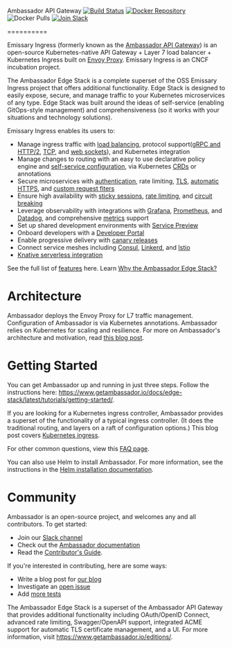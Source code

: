 Ambassador API Gateway [![Build Status][build-status]][build-pages] [![Docker Repository][docker-latest]][docker-repo] ![Docker Pulls][docker-pulls] [![Join Slack][slack-join]][slack-url]

==========

[build-pages]:   https://travis-ci.org/datawire/ambassador
[build-status]:  https://travis-ci.org/datawire/ambassador.png?branch=master
[docker-repo]:   https://hub.docker.com/repository/docker/datawire/ambassador
[docker-latest]: https://img.shields.io/docker/v/datawire/ambassador?sort=semver
[docker-pulls]:  https://img.shields.io/docker/pulls/datawire/ambassador
[slack-url]:     https://d6e.co/slack
[slack-join]:    https://img.shields.io/badge/slack-join-orange.svg


Emissary Ingress (formerly known as the [Ambassador API Gateway](https://www.getambassador.io)) is an open-source Kubernetes-native API Gateway + Layer 7 load balancer + Kubernetes Ingress built on [Envoy Proxy](https://www.envoyproxy.io). Emissary Ingress is an CNCF incubation project.

The Ambassador Edge Stack is a complete superset of the OSS Emissary Ingress project that offers additional functionality. Edge Stack is designed to easily expose, secure, and manage traffic to your Kubernetes microservices of any type. Edge Stack was built around the ideas of self-service (enabling GitOps-style management) and comprehensiveness (so it works with your situations and technology solutions). 

Emissary Ingress enables its users to:

* Manage ingress traffic with [load balancing](https://www.getambassador.io/docs/edge-stack/latest/topics/running/load-balancer/#load-balancing-in-ambassador-edge-stack), protocol support([gRPC and HTTP/2](https://www.getambassador.io/docs/edge-stack/latest/howtos/grpc/), [TCP](https://www.getambassador.io/docs/edge-stack/latest/topics/using/tcpmappings/), and [web sockets](https://www.getambassador.io/docs/edge-stack/latest/topics/using/tcpmappings/)), and Kubernetes integration
* Manage changes to routing with an easy to use declarative policy engine and [self-service configuration](https://www.getambassador.io/docs/edge-stack/latest/topics/using/mappings/), via Kubernetes [CRDs](https://www.getambassador.io/docs/edge-stack/latest/topics/using/edge-policy-console/) or annotations 
* Secure microservices with [authentication](https://www.getambassador.io/docs/edge-stack/latest/topics/running/services/auth-service/), rate limiting, [TLS](https://www.getambassador.io/docs/edge-stack/latest/howtos/tls-termination/), [automatic HTTPS](https://www.getambassador.io/docs/edge-stack/latest/topics/running/host-crd/), and [custom request fiters](https://www.getambassador.io/docs/edge-stack/latest/howtos/filter-dev-guide/#developing-custom-filters-for-routing)
* Ensure high availability with [sticky sessions](https://www.getambassador.io/docs/edge-stack/latest/topics/running/load-balancer/#sticky-sessions--session-affinity), [rate limiting](https://www.getambassador.io/docs/edge-stack/latest/topics/running/services/rate-limit-service/), and [circuit breaking](https://www.getambassador.io/docs/edge-stack/latest/topics/using/circuit-breakers/)
* Leverage observability with integrations with [Grafana](https://www.getambassador.io/docs/edge-stack/latest/topics/running/statistics/#grafana), [Prometheus](https://www.getambassador.io/docs/edge-stack/latest/topics/running/statistics/#prometheus), and [Datadog](https://www.getambassador.io/docs/edge-stack/latest/topics/running/statistics/#datadog), and comprehensive [metrics](https://www.getambassador.io/docs/edge-stack/latest/topics/running/statistics/) support
* Set up shared development environments with [Service Preview](https://www.getambassador.io/docs/edge-stack/latest/topics/using/edgectl/)
* Onboard developers with a [Developer Portal](https://www.getambassador.io/docs/edge-stack/latest/topics/using/dev-portal/)
* Enable progressive delivery with [canary releases](https://www.getambassador.io/docs/edge-stack/latest/topics/using/canary/)
* Connect service meshes including [Consul](https://www.getambassador.io/docs/edge-stack/latest/howtos/consul/), [Linkerd](https://www.getambassador.io/docs/edge-stack/latest/howtos/linkerd2/), and [Istio](https://www.getambassador.io/docs/edge-stack/latest/howtos/istio/)
* [Knative serverless integration](https://www.getambassador.io/docs/edge-stack/latest/howtos/knative/)

See the full list of [features](https://www.getambassador.io/features/) here. Learn [Why the Ambassador Edge Stack?](https://www.getambassador.io/docs/edge-stack/latest/about/why-ambassador/#why-the-ambassador-edge-stack)


Architecture
============

Ambassador deploys the Envoy Proxy for L7 traffic management. Configuration of Ambassador is via Kubernetes annotations. Ambassador relies on Kubernetes for scaling and resilience. For more on Ambassador's architecture and motivation, read [this blog post](https://blog.getambassador.io/building-ambassador-an-open-source-api-gateway-on-kubernetes-and-envoy-ed01ed520844).

Getting Started
===============

You can get Ambassador up and running in just three steps. Follow the instructions here: https://www.getambassador.io/docs/edge-stack/latest/tutorials/getting-started/.


If you are looking for a Kubernetes ingress controller, Ambassador provides a superset of the functionality of a typical ingress controller. (It does the traditional routing, and layers on a raft of configuration options.) This blog post covers [Kubernetes ingress](https://blog.getambassador.io/kubernetes-ingress-nodeport-load-balancers-and-ingress-controllers-6e29f1c44f2d).

For other common questions, view this [FAQ page](https://www.getambassador.io/docs/edge-stack/latest/about/faq/).

You can also use Helm to install Ambassador. For more information, see the instructions in the [Helm installation documentation](https://www.getambassador.io/user-guide/helm).

Community
=========

Ambassador is an open-source project, and welcomes any and all contributors. To get started:

* Join our [Slack channel](https://d6e.co/slack)
* Check out the [Ambassador documentation](https://www.getambassador.io/docs/edge-stack/latest)
* Read the [Contributor's Guide](https://github.com/datawire/ambassador/blob/master/DEVELOPING.md). 

If you're interested in contributing, here are some ways:

* Write a blog post for [our blog](https://blog.getambassador.io)
* Investigate an [open issue](https://github.com/datawire/ambassador/issues)
* Add [more tests](https://github.com/datawire/ambassador/tree/master/ambassador/tests)

The Ambassador Edge Stack is a superset of the Ambassador API Gateway that provides additional functionality including OAuth/OpenID Connect, advanced rate limiting, Swagger/OpenAPI support, integrated ACME support for automatic TLS certificate management, and a UI. For more information, visit https://www.getambassador.io/editions/.
